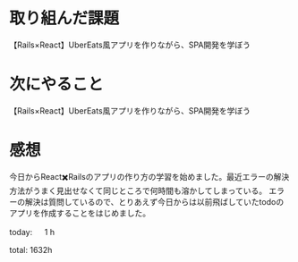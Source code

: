 # 取り組んだ課題
【Rails×React】UberEats風アプリを作りながら、SPA開発を学ぼう

# 次にやること
【Rails×React】UberEats風アプリを作りながら、SPA開発を学ぼう

# 感想
今日からReact✖️Railsのアプリの作り方の学習を始めました。最近エラーの解決方法がうまく見出せなくて同じところで何時間も溶かしてしまっている。 エラーの解決は質問しているので、とりあえず今日からは以前飛ばしていたtodoのアプリを作成することをはじめました。

today: 　 1 h

total: 1632h